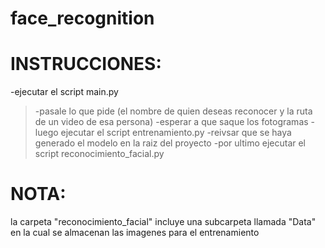 # face_recognition

# INSTRUCCIONES:
-ejecutar el script main.py
> -pasale lo que pide (el nombre de quien deseas reconocer y la ruta de un video de esa persona)
-esperar a que saque los fotogramas
-luego ejecutar el script entrenamiento.py
-reivsar que se haya generado el modelo en la raiz del proyecto
-por ultimo ejecutar el script reconocimiento_facial.py

# NOTA:
la carpeta "reconocimiento_facial" incluye una subcarpeta llamada "Data" en la cual se almacenan las imagenes para el entrenamiento

